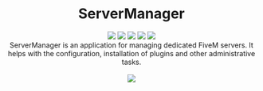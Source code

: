 <div align="center">
<!-- <img src="https://raw.githubusercontent.com/justalemon/ServerManager/master/logo.png" width="750" /> -->
<h1>ServerManager</h1>
<a href="https://www.gta5-mods.com/tools/servermanager"><img src="https://img.shields.io/badge/5mods-download-20BA4E.svg"></a>
<a href="https://ci.appveyor.com/project/justalemon/servermanager"><img src="https://img.shields.io/appveyor/ci/justalemon/servermanager.svg?label=appveyor"></a>
<a href="https://www.codefactor.io/repository/github/justalemon/servermanager"><img src="https://www.codefactor.io/repository/github/justalemon/servermanager/badge"></a>
<a href="https://dependabot.com"><img src="https://api.dependabot.com/badges/status?host=github&repo=justalemon/ServerManager"></a>
<a href="https://discord.gg/Cf6sspj"><img src="https://img.shields.io/badge/discord-join-7289DA.svg"></a>
<br>
ServerManager is an application for managing dedicated FiveM servers. It helps with the configuration, installation of plugins and other administrative tasks.
<br><br>
<img src="https://raw.githubusercontent.com/justalemon/ServerManager/master/preview.png"/>
</div>
